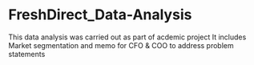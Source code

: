 # FreshDirect_Data-Analysis
This data analysis was carried out as  part of acdemic project
It includes Market segmentation and memo for CFO & COO to address problem statements
